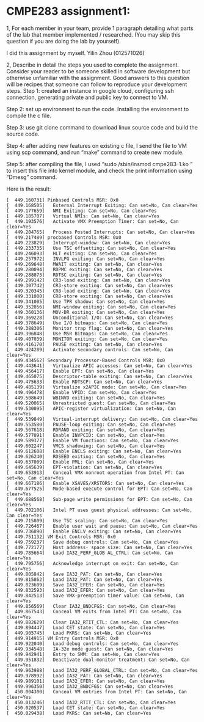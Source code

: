 # CMPE283 assignment1:
1, For each member in your team, provide 1 paragraph detailing what parts of the lab that member implemented / researched. (You may skip this question if you are doing the lab by yourself). 

I did this assignment by myself. Yilin Zhou (012571026) 

2, Describe in detail the steps you used to complete the assignment. Consider your reader to be someone skilled in software development but otherwise unfamiliar with the assignment. Good answers to this question will be recipes that someone can follow to reproduce your development steps. 
Step 1: created an instance in google cloud, configuring ssh connection, generating private and public key to connect to VM.

Step 2: set up environment to run the code. Installing the environment to compile the c file. 

Step 3: use git clone command to download linux source code and build the source code.

Step 4: after adding new features on existing c file, I send the file to VM using scp command, and run “make” command to create new module.

Step 5: after compiling the file, I used  “sudo /sbin/insmod cmpe283-1.ko ” to insert this file into kernel module, and check the print information using “Dmesg” command.

Here is the result:
```
[  449.160731] Pinbased Controls MSR: 0x0
[  449.168505]   External Interrupt Exiting: Can set=No, Can clear=Yes
[  449.177659]   NMI Exiting: Can set=No, Can clear=Yes
[  449.185707]   Virtual NMIs: Can set=No, Can clear=Yes
[  449.193576]   Activate VMX Preemption Timer: Can set=No, Can clear=Yes
[  449.204765]   Process Posted Interrupts: Can set=No, Can clear=Yes
[  449.217489] procbased Controls MSR: 0x0
[  449.223829]   Interrupt-window: Can set=No, Can clear=Yes
[  449.233735]   Use TSC offsetting: Can set=No, Can clear=Yes
[  449.246093]   HLT exiting: Can set=No, Can clear=Yes
[  449.257972]   INVLPG exiting: Can set=No, Can clear=Yes
[  449.269648]   MWAIT exiting: Can set=No, Can clear=Yes
[  449.280094]   RDPMC exiting: Can set=No, Can clear=Yes
[  449.288073]   RDTSC exiting: Can set=No, Can clear=Yes
[  449.299142]   CR3-load exiting: Can set=No, Can clear=Yes
[  449.307742]   CR3-store exiting: Can set=No, Can clear=Yes
[  449.320345]   CR8-load exiting: Can set=No, Can clear=Yes
[  449.331000]   CR8-store exiting: Can set=No, Can clear=Yes
[  449.341005]   Use TPR shadow: Can set=No, Can clear=Yes
[  449.352056]   NMI-window exiting: Can set=No, Can clear=Yes
[  449.360136]   MOV-DR exiting: Can set=No, Can clear=Yes
[  449.369228]   Unconditional I/O: Can set=No, Can clear=Yes
[  449.378649]   Use I/O bitmaps: Can set=No, Can clear=Yes
[  449.388306]   Monitor trap flag: Can set=No, Can clear=Yes
[  449.396848]   Use MSR Bitmaps: Can set=No, Can clear=Yes
[  449.407039]   MONITOR exiting: Can set=No, Can clear=Yes
[  449.416170]   PAUSE exiting: Can set=No, Can clear=Yes
[  449.424289]   Activate secondary controls: Can set=No, Can clear=Yes
[  449.434562] Secondary Processor-Based Controls MSR: 0x0
[  449.443641]   Virtualize APIC accesses: Can set=No, Can clear=Yes
[  449.456417]   Enable EPT: Can set=No, Can clear=Yes
[  449.465075]   Descriptor-table exiting: Can set=No, Can clear=Yes
[  449.475633]   Enable RDTSCP: Can set=No, Can clear=Yes
[  449.485139]   Virtualize x2APIC mode: Can set=No, Can clear=Yes
[  449.496478]   Enable VPID: Can set=No, Can clear=Yes
[  449.508649]   WBINVD exiting: Can set=No, Can clear=Yes
[  449.520065]   Unrestricted guest: Can set=No, Can clear=Yes
[  449.530095]   APIC-register virtualization: Can set=No, Can clear=Yes
[  449.539849]   Virtual-interrupt delivery: Can set=No, Can clear=Yes
[  449.553580]   PAUSE-loop exiting: Can set=No, Can clear=Yes
[  449.567618]   RDRAND exiting: Can set=No, Can clear=Yes
[  449.577091]   Enable INVPCID: Can set=No, Can clear=Yes
[  449.589377]   Enable VM functions: Can set=No, Can clear=Yes
[  449.602247]   VMCS shadowing: Can set=No, Can clear=Yes
[  449.612608]   Enable ENCLS exiting: Can set=No, Can clear=Yes
[  449.626240]   RDSEED exiting: Can set=No, Can clear=Yes
[  449.637009]   Enable PML: Can set=No, Can clear=Yes
[  449.645639]   EPT-violation: Can set=No, Can clear=Yes
[  449.653913]   Conceal VMX nonroot operation from Intel PT: Can set=No, Can clear=Yes
[  449.667186]   Enable XSAVES/XRSTORS: Can set=No, Can clear=Yes
[  449.677525]   Mode-based execute control for EPT: Can set=No, Can clear=Yes
[  449.688568]   Sub-page write permissions for EPT: Can set=No, Can clear=Yes
[  449.702106]   Intel PT uses guest physical addresses: Can set=No, Can clear=Yes
[  449.715809]   Use TSC scaling: Can set=No, Can clear=Yes
[  449.726467]   Enable user wait and pause: Can set=No, Can clear=Yes
[  449.736890]   Enable ENCLV exiting: Can set=No, Can clear=Yes
[  449.751132] VM Exit Controls MSR: 0x0
[  449.759237]   Save debug controls: Can set=No, Can clear=Yes
[  449.772177]   Host address- space size: Can set=No, Can clear=Yes
[  449.785664]   Load IA32_PERF_GLOB AL_CTRL: Can set=No, Can clear=Yes
[  449.795756]   Acknowledge interrupt on exit: Can set=No, Can clear=Yes
[  449.805842]   Save IA32_PAT: Can set=No, Can clear=Yes
[  449.815862]   Load IA32_PAT: Can set=No, Can clear=Yes
[  449.823609]   Save IA32_EFER: Can set=No, Can clear=Yes
[  449.832593]   Load IA32_EFER: Can set=No, Can clear=Yes
[  449.842513]   Save VMX-preemption timer value: Can set=No, Can clear=Yes
[  449.856569]   Clear IA32_BNDCFGS: Can set=No, Can clear=Yes
[  449.867543]   Conceal VM exits from Intel PT: Can set=No, Can clear=Yes
[  449.882629]   Clear IA32_RTIT_CTL: Can set=No, Can clear=Yes
[  449.894447]   Load CET state: Can set=No, Can clear=Yes
[  449.905745]   Load PKRS: Can set=No, Can clear=Yes
[  449.914915] VM Entry Controls MSR: 0x0
[  449.922040]   Load debug controls: Can set=No, Can clear=Yes
[  449.934548]   IA-32e mode guest: Can set=No, Can clear=Yes
[  449.942941]   Entry to SMM: Can set=No, Can clear=Yes
[  449.951832]   Deactivate dual-monitor treatment: Can set=No, Can clear=Yes
[  449.963988]   Load IA32_PERF_GLOBAL_CTRL: Can set=No, Can clear=Yes
[  449.978992]   Load IA32_PAT: Can set=No, Can clear=Yes
[  449.989101]   Load IA32_EFER: Can set=No, Can clear=Yes
[  449.996350]   Load IA32_BNDCFGS: Can set=No, Can clear=Yes
[  450.004300]   Conceal VM entries from Intel PT: Can set=No, Can clear=Yes
[  450.013246]   Load IA32_RTIT_CTL: Can set=No, Can clear=Yes
[  450.020537]   Load CET state: Can set=No, Can clear=Yes
[  450.029438]   Load PKRS: Can set=No, Can clear=Yes
```
